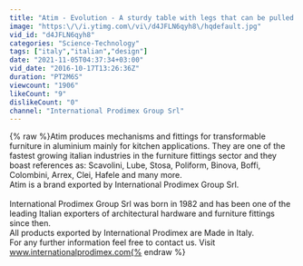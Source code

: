 ```yaml
---
title: "Atim - Evolution - A sturdy table with legs that can be pulled out of a cabinet"
image: "https:\/\/i.ytimg.com\/vi\/d4JFLN6qyh8\/hqdefault.jpg"
vid_id: "d4JFLN6qyh8"
categories: "Science-Technology"
tags: ["italy","italian","design"]
date: "2021-11-05T04:37:34+03:00"
vid_date: "2016-10-17T13:26:36Z"
duration: "PT2M6S"
viewcount: "1906"
likeCount: "9"
dislikeCount: "0"
channel: "International Prodimex Group Srl"
---
```

{% raw %}Atim produces mechanisms and fittings for transformable furniture in aluminium mainly for kitchen applications. They are one of the fastest growing italian industries in the furniture fittings sector and they boast references as: Scavolini, Lube, Stosa, Poliform, Binova, Boffi, Colombini, Arrex, Clei, Hafele and many more.<br />Atim is a brand exported by International Prodimex Group Srl.<br /><br />International Prodimex Group Srl was born in 1982 and has been one of the leading Italian exporters of architectural hardware and furniture fittings since then.<br />All products exported by International Prodimex are Made in Italy. <br />For any further information feel free to contact us. Visit www.internationalprodimex.com{% endraw %}
